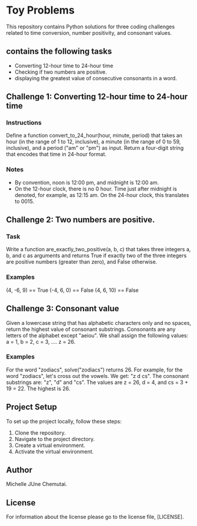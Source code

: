 # Toy Problems

This repository contains Python solutions for three coding challenges related to time conversion, number positivity, and consonant values.

## contains the following tasks

-  Converting 12-hour time to 24-hour time
-  Checking if two numbers are positive.
-  displaying the greatest value of consecutive consonants in a word.


## Challenge 1: Converting 12-hour time to 24-hour time

  ### Instructions
   Define a function convert_to_24_hour(hour, minute, period) that takes an hour (in the range of 1 to 12, inclusive), a minute (in the range of 0 to 59, inclusive), and a period ("am" or "pm") as input. Return a four-digit string that encodes that time in 24-hour format.
  
  ### Notes
   - By convention, noon is 12:00 pm, and midnight is 12:00 am.
   - On the 12-hour clock, there is no 0 hour. Time just after midnight  is denoted, for example, as 12:15 am. On the 24-hour clock, this translates to 0015.


## Challenge 2: Two numbers are positive.

  ### Task 

   Write a function are_exactly_two_positive(a, b, c) that takes three integers a, b, and c as arguments and returns True if exactly two of the three integers are positive numbers (greater than zero), and False otherwise.

  ### Examples

   (4, -6, 9) == True
   (-4, 6, 0) == False
   (4, 6, 10) == False


## Challenge 3: Consonant value

 Given a lowercase string that has alphabetic characters only and no spaces, return the highest value of consonant substrings. Consonants are any letters of the alphabet except "aeiou". We shall assign the following values: a = 1, b = 2, c = 3, .... z = 26.


  ### Examples
   For the word "zodiacs", solve("zodiacs") returns 26.
   For example, for the word "zodiacs", let's cross out the vowels. We get: "z d cs". The consonant substrings are: "z", "d" and "cs". The values are z = 26, d = 4, and cs = 3 + 19 = 22. The highest is 26.


## Project Setup

To set up the project locally, follow these steps:

1. Clone the repository.
2. Navigate to the project directory.
3. Create a virtual environment.
4. Activate the virtual environment.

## Author
Michelle JUne Chemutai.

## License 
For information about the license please go to the license file,  [LICENSE].
